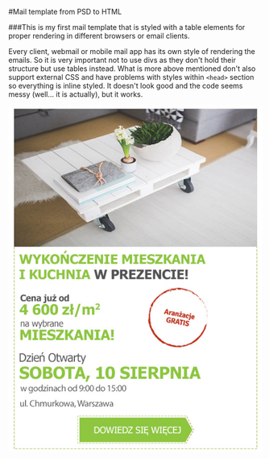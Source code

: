 #Mail template from PSD to HTML

###This is my first mail template that is styled with a table elements for proper rendering in different browsers or email clients.

Every client, webmail or mobile mail app has its own style of rendering the emails. So it is very important not to use divs as they don't hold their structure but use tables instead. What is more above mentioned don't also support external CSS and have problems with styles within `<head>` section so everything is inline styled. It doesn't look good and the code seems messy (well... it is actually), but it works.

![PSD Template](/img/mailing.jpg)